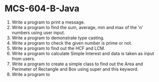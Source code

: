 # MCS-604-B-Java

1. Write a program to print a message.
2. Write a program to find the sum, average, min and max of the 'n' numbers using user input.
3. Write a program to demonstrate type casting.
4. Write a program to check the given number is prime or not.
5. Write a program to find out the HCF and LCM.
6. Write a program to calculate Simple Interest and data is taken as input from users.
7. Write a program to create a simple class to find out the Area and Perimeter of Rectangle and Box using
super and this keyword.
8. Write a program to 